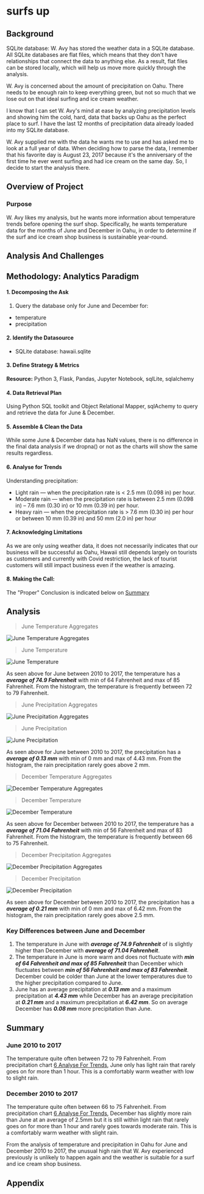 # surfs up

## Background


SQLite database: W. Avy has stored the weather data in a SQLite database. All SQLite databases are flat files, which means that they don't have relationships that connect the data to anything else. As a result, flat files can be stored locally, which will help us move more quickly through the analysis.

W. Avy is concerned about the amount of precipitation on Oahu. There needs to be enough rain to keep everything green, but not so much that we lose out on that ideal surfing and ice cream weather.

I know that I can set W. Avy's mind at ease by analyzing precipitation levels and showing him the cold, hard, data that backs up Oahu as the perfect place to surf. I have the last 12 months of precipitation data already loaded into my SQLite database.

W. Avy supplied me with the data he wants me to use and has asked me to look at a full year of data. When deciding how to parse the data, I remember that his favorite day is August 23, 2017 because it's the anniversary of the first time he ever went surfing and had ice cream on the same day. So, I decide to start the analysis there.

## Overview of Project
### Purpose

W. Avy likes my analysis, but he wants more information about temperature trends before opening the surf shop. Specifically, he wants temperature data for the months of June and December in Oahu, in order to determine if the surf and ice cream shop business is sustainable year-round.

## Analysis And Challenges

## Methodology: Analytics Paradigm

#### 1. Decomposing the Ask
1. Query the database only for June and December for:
* temperature
* precipitation

#### 2. Identify the Datasource
* SQLite database: hawaii.sqlite

#### 3. Define Strategy & Metrics
**Resource:** Python 3, Flask, Pandas, Jupyter Notebook, sqlLite, sqlalchemy

#### 4. Data Retrieval Plan
Using Python SQL toolkit and Object Relational Mapper, sqlAchemy to query and retrieve the data for June & December.

#### 5. Assemble & Clean the Data
While some June & December data has NaN values, there is no difference in the final data analysis if we dropna() or not as the charts will show the same results regardless.

#### 6. Analyse for Trends

Understanding precipitation:

* Light rain — when the precipitation rate is < 2.5 mm (0.098 in) per hour.
* Moderate rain — when the precipitation rate is between 2.5 mm (0.098 in) – 7.6 mm (0.30 in) or 10 mm (0.39 in) per hour.
* Heavy rain — when the precipitation rate is > 7.6 mm (0.30 in) per hour or between 10 mm (0.39 in) and 50 mm (2.0 in) per hour

#### 7. Acknowledging Limitations
As we are only using weather data, it does not necessarily indicates that our business will be successful as Oahu, Hawaii still depends largely on tourists as customers and currently with Covid restriction, the lack of tourist customers will still impact business even if the weather is amazing.  

#### 8. Making the Call:
The "Proper" Conclusion is indicated below on [Summary](#summary)

## Analysis

>June Temperature Aggregates

![June Temperature Aggregates](resources/junetempdesc.png)

>June Temperature

![June Temperature](resources/junetemp.png)

As seen above for June between 2010 to 2017, the temperature has a _**average of 74.9 Fahrenheit**_ with  min of 64 Fahrenheit and max of 85 Fahrenheit. From the histogram, the temperature is frequently between 72 to 79 Fahrenheit.

>June Precipitation Aggregates

![June Precipitation Aggregates](resources/juneprcpdesc.png)

>June Precipitation

![June Precipitation](resources/juneprcp.png)

As seen above for June between 2010 to 2017, the precipitation has a _**average of 0.13 mm**_ with  min of 0 mm and max of 4.43 mm. From the histogram, the rain precipitation rarely goes above 2 mm.

>December Temperature Aggregates

![December Temperature Aggregates](resources/dectempdesc.png)

>December Temperature

![December Temperature](resources/dectemp.png)

As seen above for December between 2010 to 2017, the temperature has a _**average of 71.04 Fahrenheit**_ with  min of 56 Fahrenheit and max of 83 Fahrenheit. From the histogram, the temperature is frequently between 66 to 75 Fahrenheit.

>December Precipitation Aggregates

![December Precipitation Aggregates](resources/decprcpdesc.png)

>December Precipitation

![December Precipitation](resources/decprcp.png)

As seen above for December between 2010 to 2017, the precipitation has a _**average of 0.21 mm**_ with  min of 0 mm and max of 6.42 mm. From the histogram, the rain precipitation rarely goes above 2.5 mm.

### Key Differences between June and December
1. The temperature in June with _**average of 74.9 Fahrenheit**_ of is slightly higher than December with _**average of 71.04 Fahrenheit**_.
2. The temperature in June is more warm and does not fluctuate with _**min of 64 Fahrenheit and max of 85 Fahrenheit**_ than December which fluctuates between _**min of 56 Fahrenheit and max of 83 Fahrenheit**_. December could be colder than June at the lower temperatures due to the higher precipitation compared to June.
3. June has an average precipitation at _**0.13 mm**_ and a maximum precipitation at _**4.43 mm**_ while December has an average precipitation at _**0.21 mm**_ and a maximum precipitation at _**6.42 mm**_. So on average December has _**0.08 mm**_ more precipitation than June.

## Summary

### June 2010 to 2017
The temperature quite often between 72 to 79 Fahrenheit.
From precipitation chart [6 Analyse For Trends](#6-analyse-for-trends), June only has light rain that rarely goes on for more than 1 hour.
This is a comfortably warm weather with low to slight rain.

### December 2010 to 2017
The temperature quite often between 66 to 75 Fahrenheit.
From precipitation chart [6 Analyse For Trends](#6-analyse-for-trends), December has slightly more rain than June at an average of 2.5mm  but it is still within light rain that rarely goes on for more than 1 hour and rarely goes towards moderate rain.
This is a comfortably warm weather with slight rain.

From the analysis of temperature and precipitation in Oahu for June and December 2010 to 2017, the unusual high rain that W. Avy experienced previously is unlikely to happen again and the weather is suitable for a surf and ice cream shop business.

## Appendix

